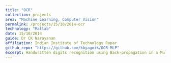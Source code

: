 ```yaml
---
title: "OCR"
collection: projects
area: "Machine Learning, Computer Vision"
permalink: /projects/15/10/2014-ocr
technology: "Matlab"
date: 15/10/2014
guide: Dr CK Narayanan
affiliation: Indian Institute of Technology Ropar
github_repo: "https://github.com/kbyagnik/OCR-MLP"
excerpt: Handwritten digits recognition using Back-propagation in a Multi-layer perceptron on MNIST dataset.
---
```


